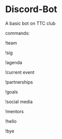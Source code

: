 # Discord-Bot
A basic bot on TTC club

commands:


!team

!sig

!agenda

!current event

!partnerships

!goals

!social media

!mentors

!hello 

!bye
